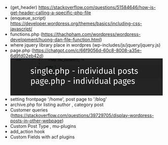 - (get_header) https://stackoverflow.com/questions/51584646/how-is-get-header-calling-a-specific-php-file
- (enqueue_script) https://developer.wordpress.org/themes/basics/including-css-javascript/
- functions.php (https://thachpham.com/wordpress/wordpress-development/huong-dan-file-function.html)
- where jquery library place in wordpres (wp-includes/js/jquery/jquery.js)
- page.php (https://chatgpt.com/c/66f9056d-60c8-8008-a35e-6d9fd02eb42d)
![img.png](img.png)
- setting frontpage '/home', post page to '/blog'
- archive.php for listing author , category post
- Customer queries (https://stackoverflow.com/questions/39729705/display-wordpress-posts-in-other-webpage)
- Custom Post Type , mu-plugins
- add_action hook
- Custom Fields with acf plugins 